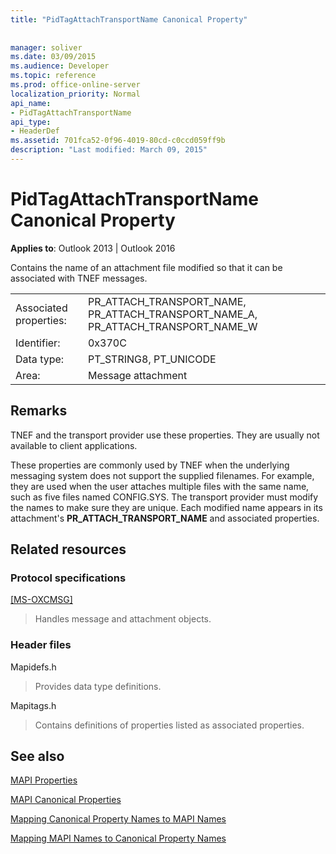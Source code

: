 ```yaml
---
title: "PidTagAttachTransportName Canonical Property"
 
 
manager: soliver
ms.date: 03/09/2015
ms.audience: Developer
ms.topic: reference
ms.prod: office-online-server
localization_priority: Normal
api_name:
- PidTagAttachTransportName
api_type:
- HeaderDef
ms.assetid: 701fca52-0f96-4019-80cd-c0ccd059ff9b
description: "Last modified: March 09, 2015"
---
```


# PidTagAttachTransportName Canonical Property

  
  
**Applies to**: Outlook 2013 | Outlook 2016 
  
Contains the name of an attachment file modified so that it can be associated with TNEF messages. 
  
|||
|:-----|:-----|
|Associated properties:  <br/> |PR_ATTACH_TRANSPORT_NAME, PR_ATTACH_TRANSPORT_NAME_A, PR_ATTACH_TRANSPORT_NAME_W  <br/> |
|Identifier:  <br/> |0x370C  <br/> |
|Data type:  <br/> |PT_STRING8, PT_UNICODE  <br/> |
|Area:  <br/> |Message attachment  <br/> |
   
## Remarks

TNEF and the transport provider use these properties. They are usually not available to client applications. 
  
These properties are commonly used by TNEF when the underlying messaging system does not support the supplied filenames. For example, they are used when the user attaches multiple files with the same name, such as five files named CONFIG.SYS. The transport provider must modify the names to make sure they are unique. Each modified name appears in its attachment's **PR_ATTACH_TRANSPORT_NAME** and associated properties. 
  
## Related resources

### Protocol specifications

[[MS-OXCMSG]](http://msdn.microsoft.com/library/7fd7ec40-deec-4c06-9493-1bc06b349682%28Office.15%29.aspx)
  
> Handles message and attachment objects.
    
### Header files

Mapidefs.h
  
> Provides data type definitions.
    
Mapitags.h
  
> Contains definitions of properties listed as associated properties.
    
## See also



[MAPI Properties](mapi-properties.md)
  
[MAPI Canonical Properties](mapi-canonical-properties.md)
  
[Mapping Canonical Property Names to MAPI Names](mapping-canonical-property-names-to-mapi-names.md)
  
[Mapping MAPI Names to Canonical Property Names](mapping-mapi-names-to-canonical-property-names.md)


